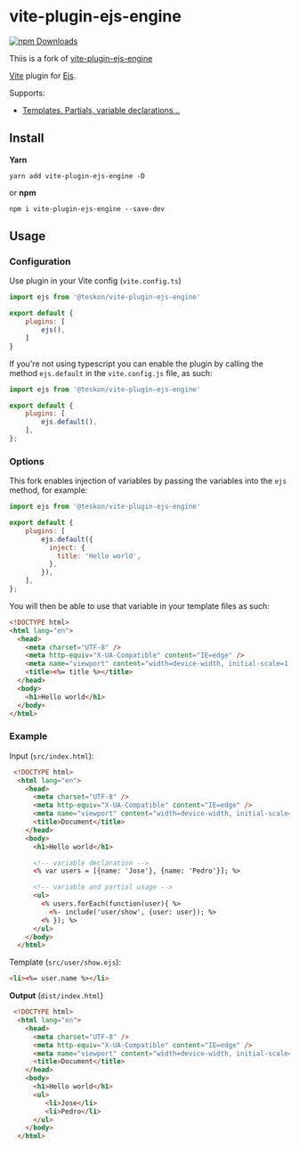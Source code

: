 # vite-plugin-ejs-engine

[![npm Downloads](https://img.shields.io/npm/dt/@teskon/vite-plugin-ejs-engine)](https://www.npmjs.com/package/@teskon/vite-plugin-ejs-engine)

Thiis is a fork of [vite-plugin-ejs-engine](https://www.npmjs.com/package/vite-plugin-ejs-engine)

[Vite](https://github.com/vitejs/vite) plugin for [Ejs](https://ejs.co/).

Supports:
- [Templates, Partials, variable declarations...](https://ejs.co/#features)


## Install
**Yarn**
```
yarn add vite-plugin-ejs-engine -D
```
or **npm**
```
npm i vite-plugin-ejs-engine --save-dev
```

## Usage
### Configuration
Use plugin in your Vite config (`vite.config.ts`)
```JavaScript
import ejs from '@teskon/vite-plugin-ejs-engine'

export default {
    plugins: [
        ejs(),
    ]
}
```

If you're not using typescript you can enable the plugin by calling the method `ejs.default` in the `vite.config.js` file, as such:
```js
import ejs from '@teskon/vite-plugin-ejs-engine'

export default {
    plugins: [
        ejs.default(),
    ],
};

```

### Options
This fork enables injection of variables by passing the variables into the `ejs` method, for example:
```js
import ejs from '@teskon/vite-plugin-ejs-engine'

export default {
    plugins: [
        ejs.default({
          inject: {
            title: 'Hello world',
          },
        }),
    ],
};
```

You will then be able to use that variable in your template files as such:
```html
<!DOCTYPE html>
<html lang="en">
  <head>
    <meta charset="UTF-8" />
    <meta http-equiv="X-UA-Compatible" content="IE=edge" />
    <meta name="viewport" content="width=device-width, initial-scale=1.0" />
    <title><%= title %></title>
  </head>
  <body>
    <h1>Hello world</h1>
  </body>
</html>
```


### Example

Input (`src/index.html`):

```html
 <!DOCTYPE html>
  <html lang="en">
    <head>
      <meta charset="UTF-8" />
      <meta http-equiv="X-UA-Compatible" content="IE=edge" />
      <meta name="viewport" content="width=device-width, initial-scale=1.0" />
      <title>Document</title>
    </head>
    <body>
      <h1>Hello world</h1>

      <!-- variable declaration -->
      <% var users = [{name: 'Jose'}, {name: 'Pedro'}]; %>

      <!-- variable and partial usage -->
      <ul>
        <% users.forEach(function(user){ %>
          <%- include('user/show', {user: user}); %>
        <% }); %>
      </ul>
    </body>
  </html>
```

Template (`src/user/show.ejs`):

```html
<li><%= user.name %></li>
```

**Output** (`dist/index.html`)

```html
 <!DOCTYPE html>
  <html lang="en">
    <head>
      <meta charset="UTF-8" />
      <meta http-equiv="X-UA-Compatible" content="IE=edge" />
      <meta name="viewport" content="width=device-width, initial-scale=1.0" />
      <title>Document</title>
    </head>
    <body>
      <h1>Hello world</h1>
      <ul>
         <li>Jose</li>
         <li>Pedro</li>
      </ul>
    </body>
  </html>
```
